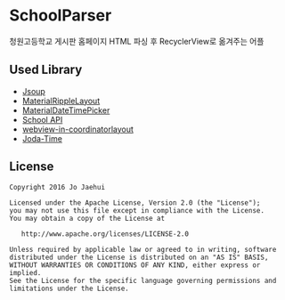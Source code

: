 # SchoolParser
청원고등학교 게시판 홈페이지 HTML 파싱 후 RecyclerView로 옮겨주는 어플

## Used Library
- [Jsoup](http://jsoup.org/)
- [MaterialRippleLayout](https://github.com/balysv/material-ripple)
- [MaterialDateTimePicker](https://github.com/wdullaer/MaterialDateTimePicker)
- [School API](https://github.com/agemor/school-api)
- [webview-in-coordinatorlayout](https://github.com/takahirom/webview-in-coordinatorlayout)
- [Joda-Time](https://www.joda.org/joda-time)


## License
```
Copyright 2016 Jo Jaehui

Licensed under the Apache License, Version 2.0 (the "License");
you may not use this file except in compliance with the License.
You may obtain a copy of the License at

   http://www.apache.org/licenses/LICENSE-2.0

Unless required by applicable law or agreed to in writing, software
distributed under the License is distributed on an "AS IS" BASIS,
WITHOUT WARRANTIES OR CONDITIONS OF ANY KIND, either express or implied.
See the License for the specific language governing permissions and
limitations under the License.
```
